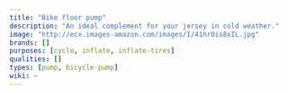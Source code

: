 ```yaml
---
title: "Bike floor pump"
description: "An ideal complement for your jersey in cold weather."
image: "http://ecx.images-amazon.com/images/I/41hrOis8xIL.jpg"
brands: []
purposes: [cycle, inflate, inflate-tires]
qualities: []
types: [pump, bicycle-pump]
wiki: ~
---
```

